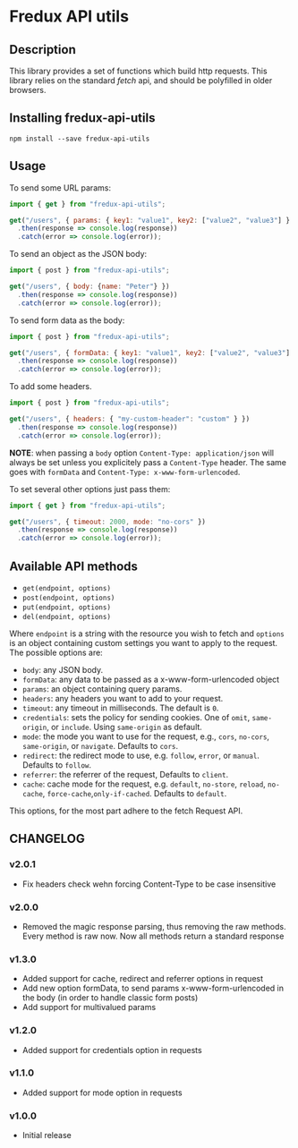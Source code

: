 # Fredux API utils

## Description

This library provides a set of functions which build http requests. This
library relies on the standard *fetch* api, and should be polyfilled in older browsers.

## Installing fredux-api-utils
```
npm install --save fredux-api-utils
```

## Usage

To send some URL params:

```javascript
import { get } from "fredux-api-utils";

get("/users", { params: { key1: "value1", key2: ["value2", "value3"] } })
  .then(response => console.log(response))
  .catch(error => console.log(error));
```

To send an object as the JSON body:

```javascript
import { post } from "fredux-api-utils";

get("/users", { body: {name: "Peter"} })
  .then(response => console.log(response))
  .catch(error => console.log(error));
```

To send form data as the body:

```javascript
import { post } from "fredux-api-utils";

get("/users", { formData: { key1: "value1", key2: ["value2", "value3"] } })
  .then(response => console.log(response))
  .catch(error => console.log(error));
```

To add some headers.


```javascript
import { post } from "fredux-api-utils";

get("/users", { headers: { "my-custom-header": "custom" } })
  .then(response => console.log(response))
  .catch(error => console.log(error));
```

**NOTE**: when passing a `body` option `Content-Type: application/json` will always be set unless you explicitely pass
a `Content-Type` header. The same goes with `formData` and `Content-Type: x-www-form-urlencoded`.


To set several other options just pass them:

```javascript
import { get } from "fredux-api-utils";

get("/users", { timeout: 2000, mode: "no-cors" })
  .then(response => console.log(response))
  .catch(error => console.log(error));
```

## Available API methods

 * `get(endpoint, options)`
 * `post(endpoint, options)`
 * `put(endpoint, options)`
 * `del(endpoint, options)`

Where `endpoint` is a string with the resource you wish to fetch and `options` is an
object containing custom settings you want to apply to the request. The possible options are:

* `body`: any JSON body.
* `formData`: any data to be passed as a x-www-form-urlencoded object
* `params`: an object containing query params.
* `headers`: any headers you want to add to your request.
* `timeout`: any timeout in milliseconds. The default is `0`.
* `credentials`: sets the policy for sending cookies. One of `omit`, `same-origin`, or `include`. Using `same-origin` as default.
* `mode`: the mode you want to use for the request, e.g., `cors`, `no-cors`, `same-origin`, or `navigate`. Defaults to `cors`.
* `redirect`: the redirect mode to use, e.g. `follow`, `error`, or `manual`. Defaults to `follow`.
* `referrer`: the referrer of the request, Defaults to `client`.
* `cache`: cache mode for the request, e.g. `default`, `no-store`, `reload`, `no-cache`, `force-cache`,`only-if-cached`. Defaults to `default`.

This options, for the most part adhere to the fetch Request API.


## CHANGELOG

### v2.0.1

* Fix headers check wehn forcing Content-Type to be case insensitive

### v2.0.0

* Removed the magic response parsing, thus removing the raw methods. Every method is raw now. Now all methods
  return a standard response

### v1.3.0

* Added support for cache, redirect and referrer options in request
* Add new option formData, to send params x-www-form-urlencoded in the body (in order to handle classic form posts)
* Add support for multivalued params

### v1.2.0

* Added support for credentials option in requests

### v1.1.0

* Added support for mode option in requests

### v1.0.0

* Initial release

